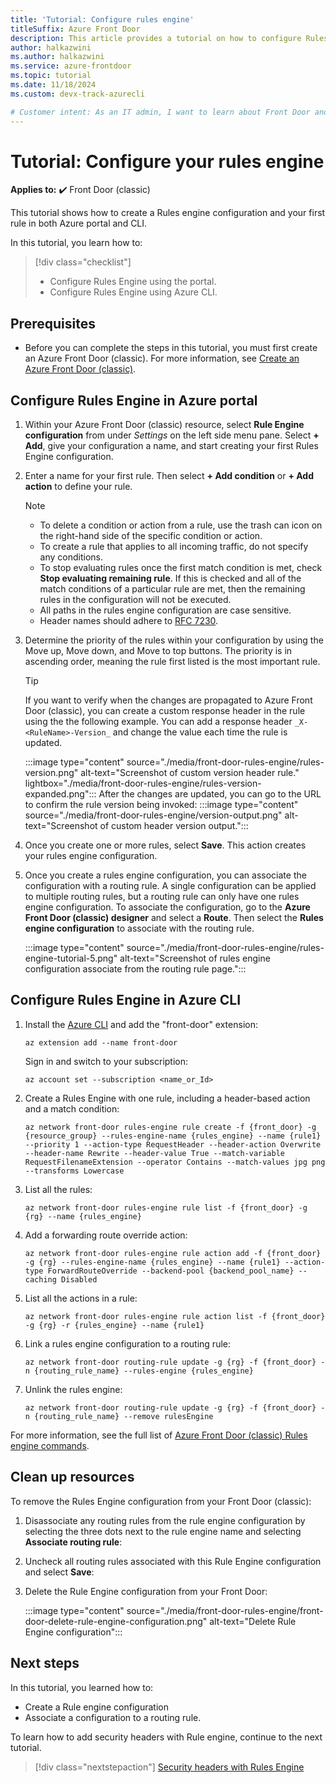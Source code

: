 ```yaml
---
title: 'Tutorial: Configure rules engine'
titleSuffix: Azure Front Door
description: This article provides a tutorial on how to configure Rules engine in both the Azure portal and Azure CLI.
author: halkazwini
ms.author: halkazwini
ms.service: azure-frontdoor
ms.topic: tutorial
ms.date: 11/18/2024
ms.custom: devx-track-azurecli

# Customer intent: As an IT admin, I want to learn about Front Door and how to configure Rules Engine feature via the Azure portal or Azure CLI.
---
```


# Tutorial: Configure your rules engine

**Applies to:** :heavy_check_mark: Front Door (classic)

This tutorial shows how to create a Rules engine configuration and your first rule in both Azure portal and CLI.

In this tutorial, you learn how to:
> [!div class="checklist"]
> - Configure Rules Engine using the portal.
> - Configure Rules Engine using Azure CLI.

## Prerequisites

* Before you can complete the steps in this tutorial, you must first create an Azure Front Door (classic). For more information, see [Create an Azure Front Door (classic)](quickstart-create-front-door.md).

## Configure Rules Engine in Azure portal

1. Within your Azure Front Door (classic) resource, select **Rule Engine configuration** from under *Settings* on the left side menu pane. Select **+ Add**, give your configuration a name, and start creating your first Rules Engine configuration.

1. Enter a name for your first rule. Then select **+ Add condition** or **+ Add action** to define your rule.
    
    > [!NOTE]
    > - To delete a condition or action from a rule, use the trash can icon on the right-hand side of the specific condition or action.
    > - To create a rule that applies to all incoming traffic, do not specify any conditions.
    > - To stop evaluating rules once the first match condition is met, check **Stop evaluating remaining rule**. If this is checked and all of the match conditions of a particular rule are met, then the remaining rules in the configuration will not be executed.
    > - All paths in the rules engine configuration are case sensitive.
    > - Header names should adhere to [RFC 7230](https://datatracker.ietf.org/doc/html/rfc7230#section-3.2.6).

1. Determine the priority of the rules within your configuration by using the Move up, Move down, and Move to top buttons. The priority is in ascending order, meaning the rule first listed is the most important rule.

    > [!TIP]
    > If you want to verify when the changes are propagated to Azure Front Door (classic), you can create a custom response header in the rule using the the following example. You can add a response header `_X-<RuleName>-Version_` and change the value each time the rule is updated.
    >  
    > :::image type="content" source="./media/front-door-rules-engine/rules-version.png" alt-text="Screenshot of custom version header rule." lightbox="./media/front-door-rules-engine/rules-version-expanded.png":::
    > After the changes are updated, you can go to the URL to confirm the rule version being invoked:
    > :::image type="content" source="./media/front-door-rules-engine/version-output.png" alt-text="Screenshot of custom header version output.":::

1. Once you create one or more rules, select **Save**. This action creates your rules engine configuration.

1. Once you create a rules engine configuration, you can associate the configuration with a routing rule. A single configuration can be applied to multiple routing rules, but a routing rule can only have one rules engine configuration. To associate the configuration, go to the **Azure Front Door (classic) designer** and select a **Route**. Then select the **Rules engine configuration** to associate with the routing rule.

    :::image type="content" source="./media/front-door-rules-engine/rules-engine-tutorial-5.png" alt-text="Screenshot of rules engine configuration associate from the routing rule page.":::

## Configure Rules Engine in Azure CLI

1. Install the [Azure CLI](/cli/azure/install-azure-cli) and add the "front-door" extension:
    ```azurecli
    az extension add --name front-door
    ```
    Sign in and switch to your subscription:
    ```azurecli
    az account set --subscription <name_or_Id>
    ```

1. Create a Rules Engine with one rule, including a header-based action and a match condition:
    ```azurecli
    az network front-door rules-engine rule create -f {front_door} -g {resource_group} --rules-engine-name {rules_engine} --name {rule1} --priority 1 --action-type RequestHeader --header-action Overwrite --header-name Rewrite --header-value True --match-variable RequestFilenameExtension --operator Contains --match-values jpg png --transforms Lowercase
    ```

1. List all the rules:
    ```azurecli
    az network front-door rules-engine rule list -f {front_door} -g {rg} --name {rules_engine}
    ```

1. Add a forwarding route override action:
    ```azurecli
    az network front-door rules-engine rule action add -f {front_door} -g {rg} --rules-engine-name {rules_engine} --name {rule1} --action-type ForwardRouteOverride --backend-pool {backend_pool_name} --caching Disabled
    ```

1. List all the actions in a rule:
    ```azurecli
    az network front-door rules-engine rule action list -f {front_door} -g {rg} -r {rules_engine} --name {rule1}
    ```

1. Link a rules engine configuration to a routing rule:
    ```azurecli
    az network front-door routing-rule update -g {rg} -f {front_door} -n {routing_rule_name} --rules-engine {rules_engine}
    ```

1. Unlink the rules engine:
    ```azurecli
    az network front-door routing-rule update -g {rg} -f {front_door} -n {routing_rule_name} --remove rulesEngine
    ```

For more information, see the full list of [Azure Front Door (classic) Rules engine commands](/cli/azure/network/front-door/rules-engine).

## Clean up resources

To remove the Rules Engine configuration from your Front Door (classic):

1. Disassociate any routing rules from the rule engine configuration by selecting the three dots next to the rule engine name and selecting **Associate routing rule**:

1. Uncheck all routing rules associated with this Rule Engine configuration and select **Save**:

1. Delete the Rule Engine configuration from your Front Door:

    :::image type="content" source="./media/front-door-rules-engine/front-door-delete-rule-engine-configuration.png" alt-text="Delete Rule Engine configuration":::

## Next steps

In this tutorial, you learned how to:

* Create a Rule engine configuration
* Associate a configuration to a routing rule.

To learn how to add security headers with Rule engine, continue to the next tutorial.

> [!div class="nextstepaction"]
> [Security headers with Rules Engine](front-door-security-headers.md)
